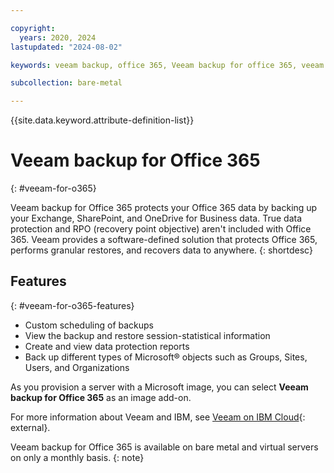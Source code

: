 ```yaml
---

copyright:
  years: 2020, 2024
lastupdated: "2024-08-02"

keywords: veeam backup, office 365, Veeam backup for office 365, veeam

subcollection: bare-metal

---
```


{{site.data.keyword.attribute-definition-list}}

# Veeam backup for Office 365
{: #veeam-for-o365}

Veeam backup for Office 365 protects your Office 365 data by backing up your Exchange, SharePoint, and OneDrive for Business data. True data protection and RPO (recovery point objective) aren't included with Office 365. Veeam provides a software-defined solution that protects Office 365, performs granular restores, and recovers data to anywhere.
{: shortdesc}

## Features
{: #veeam-for-o365-features}

* Custom scheduling of backups
* View the backup and restore session-statistical information
* Create and view data protection reports
* Back up different types of Microsoft&reg; objects such as Groups, Sites, Users, and Organizations

As you provision a server with a Microsoft image, you can select **Veeam backup for Office 365** as an image add-on.

For more information about Veeam and IBM, see [Veeam on IBM Cloud](https://www.ibm.com/products/veeam){: external}.

Veeam backup for Office 365 is available on bare metal and virtual servers on only a monthly basis.
{: note}
